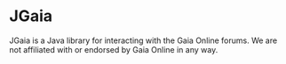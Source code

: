 # JGaia

JGaia is a Java library for interacting with the Gaia Online forums.
We are not affiliated with or endorsed by Gaia Online in any way.

